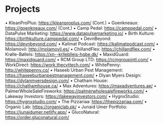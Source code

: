 # Projects

• KleanProPlus: <https://kleanproplus.com/> (Cont.)
• Goenkneaux: <https://goenkneaux.com/> (Cont.)
• Camp Pedal: <https://camppedal.com/>
• DataPulse Marketing: <https://www.datapulsemarketing.io/>
• Birth Kulture: <https://birthkulture.camppedal.com/>
• DevnBeyond: <https://devnbeyond.com/>
• Kalimat Podcast: <https://kalimatpodcast.com/>
• Molamovil: <http://molamovil.es/>
• ChillandFlex: <https://chillandflex.com/>
• Krølle-BølleIs: <https://xn--krlleblleis-hgbe.dk/>
• MaxidGuard: <https://maxidguard.com/>
• RCM Group LTD: <https://rcmgroupintl.com/>
• WorkDirect: <https://work.thecvttech.com/>
• WhitePenny: <http://whitepenny.co/>
• Haseeb Urban Pest Management: <https://haseeburbanpestmanagement.com/>
• Dlyan Myers Design: <https://dylanmyersdesign.com/>
• Chatham House: <https://chathamhouse.ca/>
• Max Adventures: <https://maxadventures.ae/>
• PalmerWholeSaleFireworks: <https://palmerwholesalefireworks.com/>
• Lakeway Investors: <https://lakewayinvestors.com/>
• HygnxStudio: <https://hygnxstudio.com/>
• The Pizzariaa: <https://thepizzariaa.com/>
• Organic Lab: <https://organiclab.pk/>
• Junaid Umer Portfolio: <https://junaidumer.netlify.app/>
• GlucoNatural: <https://order.gluconatural.com/>

